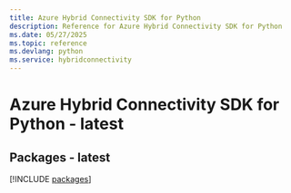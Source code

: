 ```yaml
---
title: Azure Hybrid Connectivity SDK for Python
description: Reference for Azure Hybrid Connectivity SDK for Python
ms.date: 05/27/2025
ms.topic: reference
ms.devlang: python
ms.service: hybridconnectivity
---
```

# Azure Hybrid Connectivity SDK for Python - latest
## Packages - latest
[!INCLUDE [packages](hybrid-connectivity-index.md)]